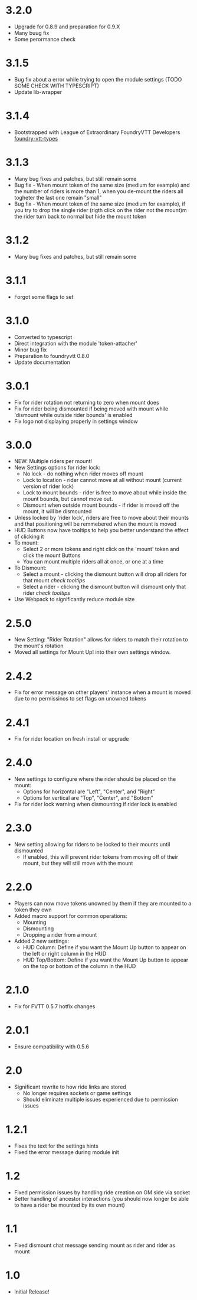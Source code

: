 # 3.2.0

- Upgrade for 0.8.9 and preparation for 0.9.X
- Many buug fix
- Some perormance check

# 3.1.5

- Bug fix about a error while trying to open the module settings (TODO SOME CHECK WITH TYPESCRIPT)
- Update lib-wrapper

# 3.1.4

- Bootstrapped with League of Extraordinary FoundryVTT Developers  [foundry-vtt-types](https://github.com/League-of-Foundry-Developers/foundry-vtt-types)

# 3.1.3

- Many bug fixes and patches, but still remain some
- Bug fix - When mount token of the same size (medium for example) and the number of riders is more than 1, when you de-mount the riders all togheter the last one remain "small"
- Bug fix - When mount token of the same size (medium for example), if you try to drop the single rider (rigth click on the rider not the mount)m the rider turn back to normal but hide the mount token

# 3.1.2

- Many bug fixes and patches, but still remain some

# 3.1.1

- Forgot some flags to set

# 3.1.0

- Converted to typescript
- Direct integration with the module 'token-attacher'
- Minor bug fix 
- Preparation to foundryvtt 0.8.0
- Update documentation

# 3.0.1
- Fix for rider rotation not returning to zero when mount does
- Fix for rider being dismounted if being moved with mount while 'dismount while outside rider bounds' is enabled
- Fix logo not displaying properly in settings window


# 3.0.0
- NEW: Multiple riders per mount!
- New Settings options for rider lock:
    - No lock - do nothing when rider moves off mount
    - Lock to location - rider cannot move at all without mount (current version of rider lock)
    - Lock to mount bounds - rider is free to move about while inside the mount bounds, but cannot move out.
    - Dismount when outside mount bounds - if rider is moved off the mount, it will be dismounted
- Unless locked by 'rider lock', riders are free to move about their mounts and that positioning will be remmebered when the mount is moved
- HUD Buttons now have tooltips to help you better understand the effect of clicking it
- To mount:
    - Select 2 or more tokens and right click on the 'mount' token and click the mount Buttons
    - You can mount multiple riders all at once, or one at a time
- To Dismount:
    - Select a mount - clicking the dismount button will drop all riders for that mount *check tooltips*
    - Select a rider - clicking the dismount button will dismount only that rider *check tooltips*
- Use Webpack to significantly reduce module size


# 2.5.0
- New Setting: "Rider Rotation" allows for riders to match their rotation to the mount's rotation
- Moved all settings for Mount Up! into their own settings window.

# 2.4.2
- Fix for error message on other players' instance when a mount is moved due to no permissinos to set flags on unowned tokens

# 2.4.1
- Fix for rider location on fresh install or upgrade

# 2.4.0
- New settings to configure where the rider should be placed on the mount:
	- Options for horizontal are "Left", "Center", and "Right"
	- Options for vertical are "Top", "Center", and "Bottom"
- Fix for rider lock warning when dismounting if rider lock is enabled


# 2.3.0
- New setting allowing for riders to be locked to their mounts until dismounted
	- If enabled, this will prevent rider tokens from moving off of their mount, but they will still move with the mount

# 2.2.0
- Players can now move tokens unowned by them if they are mounted to a token they own
- Added macro support for common operations:
	- Mounting
	- Dismounting
	- Dropping a rider from a mount
- Added 2 new settings:
	- HUD Column: Define if you want the Mount Up button to appear on the left or right column in the HUD
	- HUD Top/Bottom: Define if you want the Mount Up button to appear on the top or bottom of the column in the HUD

# 2.1.0
- Fix for FVTT 0.5.7 hotfix changes

# 2.0.1
- Ensure compatibility with 0.5.6

# 2.0
- Significant rewrite to how ride links are stored
	- No longer requires sockets or game settings
	- Should eliminate multiple issues experienced due to permission issues

# 1.2.1
- Fixes the text for the settings hints
- Fixed the error message during module init

# 1.2
- Fixed permission issues by handling ride creation on GM side via socket
- Better handling of ancestor interactions (you should now longer be able to have a rider be mounted by its own mount)

# 1.1
- Fixed dismount chat message sending mount as rider and rider as mount

# 1.0
- Initial Release!
